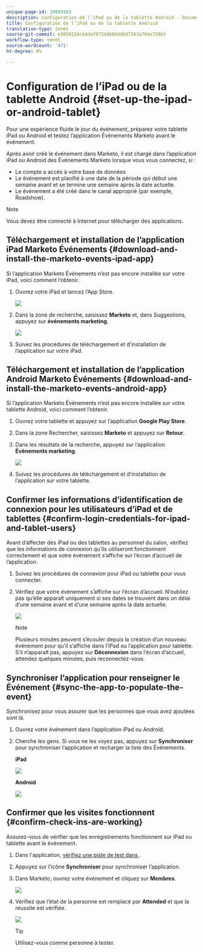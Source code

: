 ```yaml
---
unique-page-id: 10099363
description: Configuration de l’iPad ou de la tablette Android - Documentation sur le marketing - Documentation du produit
title: Configuration de l’iPad ou de la tablette Android
translation-type: tm+mt
source-git-commit: e5050328cbddaf072dd60ddd8d7363a704e720b5
workflow-type: tm+mt
source-wordcount: '471'
ht-degree: 0%

---
```



# Configuration de l’iPad ou de la tablette Android {#set-up-the-ipad-or-android-tablet}

Pour une expérience fluide le jour du événement, préparez votre tablette iPad ou Android et testez l’application Événements Marketo avant le événement.

Après avoir créé le événement dans Marketo, il est chargé dans l’application iPad ou Android des Événements Marketo lorsque vous vous connectez, si :

* Le compte a accès à votre base de données
* Le événement est planifié à une date de la période qui début une semaine avant et se termine une semaine après la date actuelle.
* Le événement a été créé dans le canal approprié (par exemple, Roadshow).

>[!NOTE]
>
>Vous devez être connecté à Internet pour télécharger des applications.

## Téléchargement et installation de l’application iPad Marketo Événements {#download-and-install-the-marketo-events-ipad-app}

Si l’application Marketo Événements n’est pas encore installée sur votre iPad, voici comment l’obtenir.

1. Ouvrez votre iPad et lancez l’App Store.

   ![](assets/image2016-4-14-15-3a52-3a19.png)

1. Dans la zone de recherche, saisissez **Marketo** et, dans Suggestions, appuyez sur **événements marketing**.

   ![](assets/image2016-4-14-16-3a0-3a3.png)

1. Suivez les procédures de téléchargement et d’installation de l’application sur votre iPad.

## Téléchargement et installation de l’application Android Marketo Événements {#download-and-install-the-marketo-events-android-app}

Si l’application Marketo Événements n’est pas encore installée sur votre tablette Android, voici comment l’obtenir.

1. Ouvrez votre tablette et appuyez sur l’application **Google Play Store**.
1. Dans la zone Rechercher, saisissez **Marketo** et appuyez sur **Retour**.
1. Dans les résultats de la recherche, appuyez sur l’application **Événements marketing**.

   ![](assets/image2016-4-15-14-3a42-3a11.png)

1. Suivez les procédures de téléchargement et d’installation de l’application sur votre tablette.

## Confirmer les informations d’identification de connexion pour les utilisateurs d’iPad et de tablettes {#confirm-login-credentials-for-ipad-and-tablet-users}

Avant d’affecter des iPad ou des tablettes au personnel du salon, vérifiez que les informations de connexion qu’ils utiliseront fonctionnent correctement et que votre événement s’affiche sur l’écran d’accueil de l’application.

1. Suivez les procédures de connexion pour iPad ou tablette pour vous connecter.
1. Vérifiez que votre événement s’affiche sur l’écran d’accueil. N’oubliez pas qu’elle apparaît uniquement si ses dates se trouvent dans un délai d’une semaine avant et d’une semaine après la date actuelle.

   ![](assets/image2016-4-15-15-3a29-3a0.png)

   >[!NOTE]
   >
   >Plusieurs minutes peuvent s’écouler depuis la création d’un nouveau événement pour qu’il s’affiche dans l’iPad ou l’application pour tablette. S’il n’apparaît pas, appuyez sur **Déconnexion** dans l’écran d’accueil, attendez quelques minutes, puis reconnectez-vous.

## Synchroniser l’application pour renseigner le Événement {#sync-the-app-to-populate-the-event}

Synchronisez pour vous assurer que les personnes que vous avez ajoutées sont là.

1. Ouvrez votre événement dans l’application iPad ou Android.
1. Cherche les gens. Si vous ne les voyez pas, appuyez sur **Synchroniser** pour synchroniser l’application et recharger la liste des Événements.

   **iPad**

   ![](assets/image2016-4-12-14-3a25-3a13.png)

   **Android**

   ![](assets/screenshot-2016-04-15-14-14-08-sync-button.png)

## Confirmer que les visites fonctionnent {#confirm-check-ins-are-working}

Assurez-vous de vérifier que les enregistrements fonctionnent sur iPad ou tablette avant le événement.

1. Dans l&#39;application, [vérifiez une piste de test dans ](/help/marketo/product-docs/core-marketo-concepts/mobile-apps/event-check-in/check-people-into-your-event-from-your-tablet.md).
1. Appuyez sur l’icône **Synchroniser** pour synchroniser l’application.
1. Dans Marketo, ouvrez votre événement et cliquez sur **Membres**.

   ![](assets/image2016-4-15-15-3a32-3a42.png)

1. Vérifiez que l’état de la personne est remplacé par **Attended** et que la réussite est vérifiée.

   ![](assets/image2016-4-18-14-3a11-3a36.png)

   >[!TIP]
   >
   >Utilisez-vous comme personne à tester.
